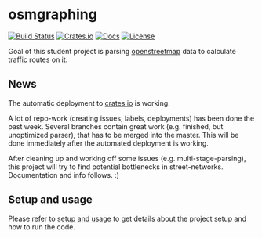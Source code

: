 # osmgraphing

[![Build Status][www_travis_builds_badge]][www_travis_builds]
[![Crates.io][www_crates_io]][www_crates_io]
[![Docs][www_docs_badge]][www_docs]
[![License][www_license_badge]][www_license]

Goal of this student project is parsing [openstreetmap][www_openstreetmap] data to calculate traffic routes on it.

## News

The automatic deployment to [crates.io][www_cratesio_osmgraphing] is working.

A lot of repo-work (creating issues, labels, deployments) has been done the past week.
Several branches contain great work (e.g. finished, but unoptimized parser), that has to be merged into the master.
This will be done immediately after the automated deployment is working.

After cleaning up and working off some issues (e.g. multi-stage-parsing), this project will try to find potential bottlenecks in street-networks.
Documentation and info follows. :)

## Setup and usage

Please refer to [setup and usage][www_osmgraphing_usage] to get details about the project setup and how to run the code.

[www_cratesio_osmgraphing]: https://crates.io/crates/osmgraphing

[www_travis_builds_badge]: https://travis-ci.com/dominicparga/osmgraphing.svg
[www_travis_builds]: https://travis-ci.com/dominicparga/osmgraphing

[www_crates_io]: https://img.shields.io/crates/v/osmgraphing

[www_docs_badge]: https://docs.rs/osmgraphing/badge.svg
[www_docs]: https://docs.rs/osmgraphing/

[www_license_badge]: https://img.shields.io/github/license/dominicparga/osmgraphing
[www_license]: https://github.com/dominicparga/osmgraphing/blob/master/LICENSE

[www_openstreetmap]: https://openstreetmap.org
[www_osmgraphing_usage]: https://github.com/dominicparga/osmgraphing/wiki/Usage

